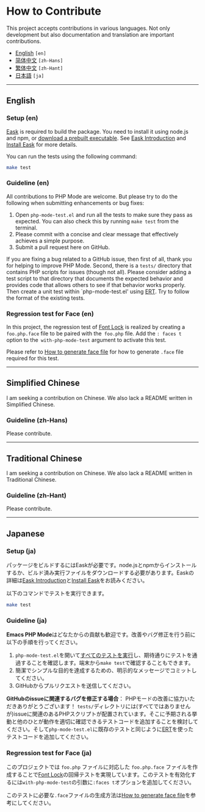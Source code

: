 # How to Contribute

This project accepts contributions in various languages.  Not only development but also documentation and translation are important contributions.

 * [English](#english) `[en]`
 * [简体中文](#simplified-chinese) `[zh-Hans]`
 * [繁体中文](#traditional-chinese) `[zh-Hant]`
 * [日本語](#japanese) `[ja]`

----------

## English

### Setup (en)

[Eask] is required to build the package. You need to install it using node.js and npm, or [download a prebuilt executable][eask-releases]. See [Eask Introduction][eask-introduction] and [Install Eask][eask-install] for more details.

You can run the tests using the following command:

```sh
make test
```

### Guideline (en)

All contributions to PHP Mode are welcome.  But please try to do the following when submitting enhancements or bug fixes:

 1. Open `php-mode-test.el` and run all the tests to make sure they pass as expected.  You can also check this by running `make test` from the terminal.
 2. Please commit with a concise and clear message that effectively achieves a simple purpose.
 3. Submit a pull request here on GitHub.

If you are fixing a bug related to a GitHub issue, then first of all, thank you for helping to improve PHP Mode.  Second, there is a `tests/` directory that contains PHP scripts for issues (though not all).  Please consider adding a test script to that directory that documents the expected behavior and provides code that allows others to see if that behavior works properly.  Then create a unit test within `php-mode-test.el' using [ERT]. Try to follow the format of the existing tests.

### Regression test for Face (en)

In this project, the regression test of [Font Lock] is realized by creating a `foo.php.face` file to be paired with the` foo.php` file. Add the `: faces t` option to the` with-php-mode-test` argument to activate this test.

Please refer to [How to generate face file] for how to generate `.face` file required for this test.

----------

## Simplified Chinese

I am seeking a contribution on Chinese.  We also lack a README written in Simplified Chinese.

### Guideline (zh-Hans)

Please contribute.

----------

## Traditional Chinese

I am seeking a contribution on Chinese.  We also lack a README written in Traditional Chinese.

### Guideline (zh-Hant)

Please contribute.

----------

## Japanese

### Setup (ja)

パッケージをビルドするにはEaskが必要です。node.jsとnpmからインストールするか、ビルド済み実行ファイルをダウンロードする必要があります。Easkの詳細は[Eask Introduction][eask-introduction]と[Install Eask][eask-install]をお読みください。

以下のコマンドでテストを実行できます。

```sh
make test
```

### Guideline (ja)

**Emacs PHP Mode**はどなたからの貢献も歓迎です。改善やバグ修正を行う前に以下の手順を行ってください。

 1. `php-mode-test.el`を開いて[すべてのテストを実行][run all of the tests]し、期待通りにテストを通過することを確認します。端末から`make test`で確認することもできます。
 2. 簡潔でシンプルな目的を達成するための、明示的なメッセージでコミットしてください。
 3. GitHubからプルリクエストを送信してください。

**GitHubのissueに関連するバグを修正する場合**： PHPモードの改善に協力いただきありがとうございます！ `tests/`ディレクトリには(すべてではありませんが)issueに関連のあるPHPスクリプトが配置されています。そこに予期される挙動と他のひとが動作を適切に確認できるテストコードを追加することを検討してください。そして`php-mode-test.el`に既存のテストと同じように[ERT]を使ったテストコードを追加してください。

### Regression test for Face (ja)

このプロジェクトでは `foo.php` ファイルに対応した `foo.php.face` ファイルを作成することで[Font Lock]の回帰テストを実現しています。このテストを有効化するには`with-php-mode-test`の引数に`:faces t`オプションを追加してください。

このテストに必要な`.face`ファイルの生成方法は[How to generate face file]を参考にしてください。

[run all of the tests]: http://www.gnu.org/software/emacs/manual/html_node/ert/Running-Tests-Interactively.html#Running-Tests-Interactively
[Eask]: https://emacs-eask.github.io/
[eask-introduction]: https://emacs-eask.github.io/Getting-Started/Introduction/
[eask-install]: https://emacs-eask.github.io/Getting-Started/Install-Eask/
[eask-releases]: https://github.com/emacs-eask/cli/releases
[ERT]: http://www.gnu.org/software/emacs/manual/html_node/ert/index.html
[Font Lock]: https://www.gnu.org/software/emacs/manual/html_node/elisp/Font-Lock-Mode.html
[How to generate face file]: https://github.com/emacs-php/php-mode/issues/509#issuecomment-491528968
